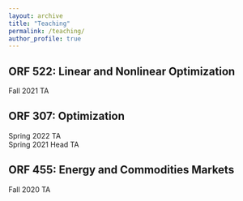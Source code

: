```yaml
---
layout: archive
title: "Teaching"
permalink: /teaching/
author_profile: true
---
```


## ORF 522: Linear and Nonlinear Optimization
Fall 2021 TA

## ORF 307: Optimization
Spring 2022 TA\
Spring 2021 Head TA

## ORF 455: Energy and Commodities Markets
Fall 2020 TA


